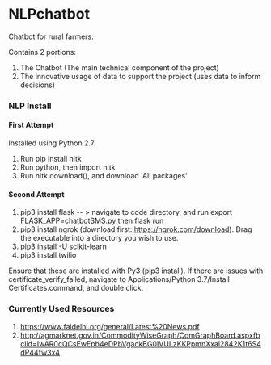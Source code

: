 # NLPchatbot
Chatbot for rural farmers.

Contains 2 portions:
1. The Chatbot (The main technical component of the project)
2. The innovative usage of data to support the project (uses data to inform decisions)

### NLP Install

#### First Attempt
Installed using Python 2.7. 
1. Run pip install nltk
2. Run python, then import nltk
3. Run nltk.download(), and download 'All packages'

#### Second Attempt
1. pip3 install flask -- > navigate to code directory, and run export FLASK_APP=chatbotSMS.py then flask run
2. pip3 install ngrok (download first: https://ngrok.com/download). Drag the executable into a directory you wish to use.
3. pip3 install -U scikit-learn
4. pip3 install twilio


Ensure that these are installed with Py3 (pip3 install). If there are issues with certificate_verify_failed, navigate to Applications/Python 3.7/Install Certificates.command, and double click.



### Currently Used Resources
1. https://www.faidelhi.org/general/Latest%20News.pdf
2. http://agmarknet.gov.in/CommodityWiseGraph/ComGraphBoard.aspxfbclid=IwAR0cQCsEwEpb4eDPbVgackBG0IVULzKKPpmnXxai2842K1t6S4dP44fw3x4
